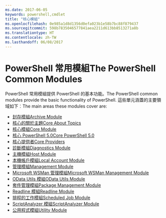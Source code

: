 ```yaml
---
ms.date: 2017-06-05
keywords: powershell,cmdlet
title: "核心模組"
ms.openlocfilehash: 0e985a1d8d1356d0efa023b1e58b7bc88f879437
ms.sourcegitcommit: 598b7835046577841aea2211d613bb8513271a8b
ms.translationtype: HT
ms.contentlocale: zh-TW
ms.lasthandoff: 06/08/2017
---
```

#  <a name="the-powershell-common-modules"></a><span data-ttu-id="d38fe-103">PowerShell 常用模組</span><span class="sxs-lookup"><span data-stu-id="d38fe-103">The PowerShell Common Modules</span></span>

<span data-ttu-id="d38fe-104">PowerShell 常用模組提供 PowerShell 的基本功能。</span><span class="sxs-lookup"><span data-stu-id="d38fe-104">The PowerShell common modules provide the basic functionality of PowerShell.</span></span>
<span data-ttu-id="d38fe-105">這些單元涵蓋的主要領域如下︰</span><span class="sxs-lookup"><span data-stu-id="d38fe-105">The main areas these modules cover are:</span></span>

-  [<span data-ttu-id="d38fe-106">封存模組</span><span class="sxs-lookup"><span data-stu-id="d38fe-106">Archive Module</span></span>](core-modules/Microsoft.PowerShell.Archive-Module.md)
-  [<span data-ttu-id="d38fe-107">核心的關於主題</span><span class="sxs-lookup"><span data-stu-id="d38fe-107">Core About Topics</span></span>](core-modules/Windows-PowerShell-Core-About-Topics.md)
-  [<span data-ttu-id="d38fe-108">核心模組</span><span class="sxs-lookup"><span data-stu-id="d38fe-108">Core Module</span></span>](core-modules/Microsoft.PowerShell.Core-Module.md)
-  [<span data-ttu-id="d38fe-109">核心 PowerShell 5.0</span><span class="sxs-lookup"><span data-stu-id="d38fe-109">Core PowerShell 5.0</span></span>](core-modules/Windows-PowerShell-5.0.md)
-  [<span data-ttu-id="d38fe-110">核心提供者</span><span class="sxs-lookup"><span data-stu-id="d38fe-110">Core Providers</span></span>](core-modules/Windows-PowerShell-Core-Providers.md)
-  [<span data-ttu-id="d38fe-111">診斷模組</span><span class="sxs-lookup"><span data-stu-id="d38fe-111">Diagnostics Module</span></span>](core-modules/Microsoft.PowerShell.Diagnostics-Module.md)
-  [<span data-ttu-id="d38fe-112">主機模組</span><span class="sxs-lookup"><span data-stu-id="d38fe-112">Host Module</span></span>](core-modules/Microsoft.PowerShell.Host-Module.md)
-  [<span data-ttu-id="d38fe-113">本機帳戶模組</span><span class="sxs-lookup"><span data-stu-id="d38fe-113">Local Account Module</span></span>](core-modules/PSLocalAccount5-Module.md)
-  [<span data-ttu-id="d38fe-114">管理模組</span><span class="sxs-lookup"><span data-stu-id="d38fe-114">Management Module</span></span>](core-modules/Microsoft.PowerShell.Management-Module.md)
-  [<span data-ttu-id="d38fe-115">Microsoft WSMan 管理模組</span><span class="sxs-lookup"><span data-stu-id="d38fe-115">Microsoft WSMan Management Module</span></span>](core-modules/Microsoft.WSMan.Management-Module.md)
-  [<span data-ttu-id="d38fe-116">OData Utils 模組</span><span class="sxs-lookup"><span data-stu-id="d38fe-116">OData Utils Module</span></span>](core-modules/Microsoft.PowerShell.ODataUtils-Module.md)
-  [<span data-ttu-id="d38fe-117">套件管理模組</span><span class="sxs-lookup"><span data-stu-id="d38fe-117">Package Management Module</span></span>](core-modules/PackageManagement-Module.md)
-  [<span data-ttu-id="d38fe-118">Readline 模組</span><span class="sxs-lookup"><span data-stu-id="d38fe-118">Readline Module</span></span>](core-modules/PSReadline-Module.md)
-  [<span data-ttu-id="d38fe-119">排程的工作模組</span><span class="sxs-lookup"><span data-stu-id="d38fe-119">Scheduled Job Module</span></span>](core-modules/PSScheduledJob-Module.md)
-  [<span data-ttu-id="d38fe-120">ScriptAnalyzer 模組</span><span class="sxs-lookup"><span data-stu-id="d38fe-120">ScriptAnalyzer Module</span></span>](core-modules/PSScriptAnalyzer-Module.md)
-  [<span data-ttu-id="d38fe-121">公用程式模組</span><span class="sxs-lookup"><span data-stu-id="d38fe-121">Utility Module</span></span>](core-modules/Microsoft.PowerShell.Utility-Module.md)

